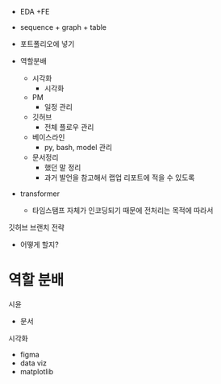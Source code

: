 

- EDA +FE
- sequence + graph + table
- 포트폴리오에 넣기
- 역할분배
	- 시각화
		- 시각화
	- PM
		- 일정 관리
	- 깃허브 
		- 전체 플로우 관리
	- 베이스라인
		- py, bash, model 관리
	- 문서정리
		- 했던 말 정리
		- 과거 발언을 참고해서 랩업 리포트에 적을 수 있도록



- transformer
	- 타임스탬프 자체가 인코딩되기 때문에 전처리는 목적에 따라서


깃허브 브랜치 전략
- 어떻게 할지?

# 역할 분배
시윤
- 문서


시각화
- figma
- data viz
- matplotlib


